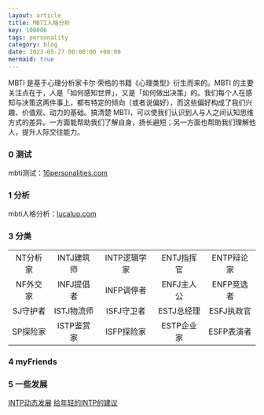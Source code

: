 ```yaml
---
layout: article
title: MBTI人格分析
key: 100006
tags: personality
category: blog
date: 2023-05-27 00:00:00 +08:00
mermaid: true
---
```

MBTI 是基于心理分析家卡尔·荣格的书籍《心理类型》衍生而来的。MBTI 的主要关注点在于，人是「如何感知世界」，又是「如何做出决策」的。我们每个人在感知与决策这两件事上，都有特定的倾向（或者说偏好），而这些偏好构成了我们兴趣、价值观、动力的基础。搞清楚 MBTI，可以使我们认识到人与人之间认知思维方式的差异。一方面能帮助我们了解自身，扬长避短；另一方面也帮助我们理解他人，提升人际交往能力。
<!--more-->

### 0 测试
mbti测试：[16personalities.com](https://www.16personalities.com/ch/%E4%BA%BA%E6%A0%BC%E6%B5%8B%E8%AF%95)

### 1 分析
mbti人格分析：[lucaluo.com](https://www.lucaluo.com/mbti-introduction/)

### 3 分类


|         |        |        |        |        |
| :-----: | :----: | :----: | :----: | :----: |
| NT分析家 | INTJ建筑师 | INTP逻辑学家 | ENTJ指挥官 | ENTP辩论家 |
| NF外交家 | INFJ提倡者 | INFP调停者 | ENFJ主人公 | ENFP竞选者 |
| SJ守护者 | ISTJ物流师 | ISFJ守卫者 | ESTJ总经理 | ESFJ执政官 |
| SP探险家 | ISTP鉴赏家 | ISFP探险家 | ESTP企业家 | ESFP表演者 |

### 4 myFriends

### 5 一些发展
[INTP动态发展](https://zhuanlan.zhihu.com/p/87695204)
[给年轻的INTP的建议](https://www.bilibili.com/read/cv22189920/)


